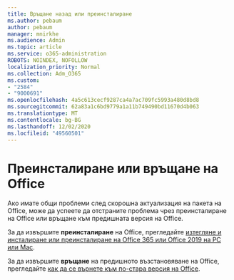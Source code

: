 ```yaml
---
title: Връщане назад или преинсталиране
ms.author: pebaum
author: pebaum
manager: mnirkhe
ms.audience: Admin
ms.topic: article
ms.service: o365-administration
ROBOTS: NOINDEX, NOFOLLOW
localization_priority: Normal
ms.collection: Adm_O365
ms.custom:
- "2584"
- "9000691"
ms.openlocfilehash: 4a5c613cecf9287ca4a7ac709fc5993a480d8bd8
ms.sourcegitcommit: 62a83a1c6bd9779a1a11b749490bd11670d4b063
ms.translationtype: MT
ms.contentlocale: bg-BG
ms.lasthandoff: 12/02/2020
ms.locfileid: "49560501"
---
```

# <a name="reinstall-or-roll-back-office"></a>Преинсталиране или връщане на Office

Ако имате общи проблеми след скорошна актуализация на пакета на Office, може да успеете да отстраните проблема чрез преинсталиране на Office или връщане към предишната версия на Office.

За да извършите **преинсталиране** на Office, прегледайте [изтегляне и инсталиране или преинсталиране на Office 365 или Office 2019 на PC или Mac](https://support.office.com/article/download-and-install-or-reinstall-office-365-or-office-2019-on-a-pc-or-mac-4414eaaf-0478-48be-9c42-23adc4716658).

За да извършите **връщане** на предишното възстановяване на Office, прегледайте [как да се върнете към по-стара версия на Office](https://support.microsoft.com/help/2770432/how-to-revert-to-an-earlier-version-of-office-2013-or-office-2016-clic).
